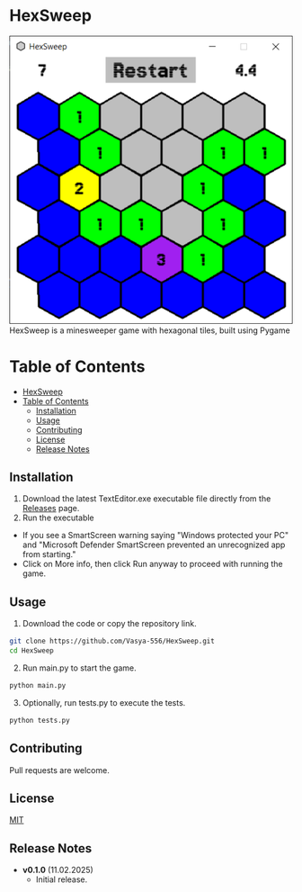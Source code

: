 # HexSweep

![](image.png)<br>
HexSweep is a minesweeper game with hexagonal tiles, built using Pygame

# Table of Contents

- [HexSweep](#hexsweep)
- [Table of Contents](#table-of-contents)
  - [Installation](#installation)
  - [Usage](#usage)
  - [Contributing](#contributing)
  - [License](#license)
  - [Release Notes](#release-notes)

## Installation

1. Download the latest TextEditor.exe executable file directly from the [Releases](https://github.com/Vasya-556/HexSweep/releases/tag/v0.1.0) page.
2. Run the executable
* If you see a SmartScreen warning saying "Windows protected your PC" and "Microsoft Defender SmartScreen prevented an unrecognized app from starting."
* Click on More info, then click Run anyway to proceed with running the game.

## Usage

1. Download the code or copy the repository link.
```bash
git clone https://github.com/Vasya-556/HexSweep.git
cd HexSweep
```
2. Run main.py to start the game.
```bash
python main.py
```
3. Optionally, run tests.py to execute the tests.
```bash
python tests.py
```

## Contributing

Pull requests are welcome.

## License

[MIT](LICENSE)

## Release Notes

- **v0.1.0** (11.02.2025)
  - Initial release.